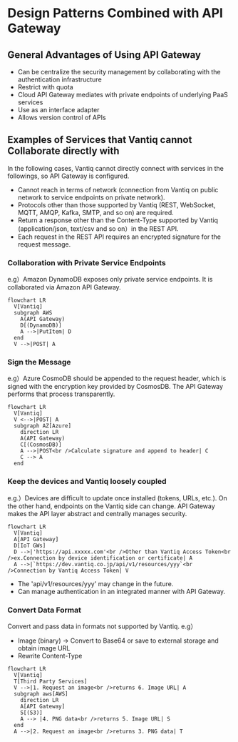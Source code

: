 # Design Patterns Combined with API Gateway

## General Advantages of Using API Gateway
- Can be centralize the security management by collaborating with the authentication infrastructure
- Restrict with quota
- Cloud API Gateway mediates with private endpoints of underlying PaaS services
- Use as an interface adapter
- Allows version control of APIs


## Examples of Services that Vantiq cannot Collaborate directly with
In the following cases, Vantiq cannot directly connect with services in the followings, so API Gateway is configured.
- Cannot reach in terms of network (connection from Vantiq on public network to service endpoints on private network).  
- Protocols other than those supported by Vantiq (REST, WebSocket, MQTT, AMQP, Kafka, SMTP, and so on) are required.   
- Return a response other than the Content-Type supported by Vantiq (application/json, text/csv and so on）in the REST API.  
- Each request in the REST API requires an encrypted signature for the request message.  

### Collaboration with Private Service Endpoints
e.g）Amazon DynamoDB exposes only private service endpoints. It is collaborated via Amazon API Gateway.  

```mermaid
flowchart LR
  V[Vantiq]
  subgraph AWS
    A(API Gateway)
    D[(DynamoDB)]
    A -->|PutItem| D
  end
  V -->|POST| A
```

### Sign the Message
e.g）Azure CosmoDB should be appended to the request header, which is signed with the encryption key provided by CosmosDB. The API Gateway performs that process transparently.  
```mermaid
flowchart LR
  V[Vantiq]
  V <-->|POST| A
  subgraph AZ[Azure]
    direction LR
    A(API Gateway)
    C[(CosmosDB)]
    A -->|POST<br />Calculate signature and append to header| C
    C --> A
  end
```

### Keep the devices and Vantiq loosely coupled
e.g.）Devices are difficult to update once installed (tokens, URLs, etc.). On the other hand, endpoints on the Vantiq side can change. API Gateway makes the API layer abstract and centrally manages security.  

```mermaid
flowchart LR
  V[Vantiq]
  A[API Gateway]
  D[IoT GWs]
  D -->|'https://api.xxxxx.com'<br />Other than Vantiq Access Token<br />ex.Connection by device identification or certificate| A
  A -->|`https://dev.vantiq.co.jp/api/v1/resources/yyy`<br />Connection by Vantiq Access Token| V
```
- The 'api/v1/resources/yyy' may change in the future.  
- Can manage authentication in an integrated manner with API Gateway.  

### Convert Data Format
Convert and pass data in formats not supported by Vantiq.  e.g） 
- Image (binary) → Convert to Base64 or save to external storage and obtain image URL
- Rewrite Content-Type

```mermaid
flowchart LR
  V[Vantiq]
  T[Third Party Services]
  V -->|1. Request an image<br />returns 6. Image URL| A
  subgraph aws[AWS]
    direction LR
    A[API Gateway]
    S[(S3)]
    A --> |4. PNG data<br />returns 5. Image URL| S
  end
  A -->|2. Request an image<br />returns 3. PNG data| T
```
